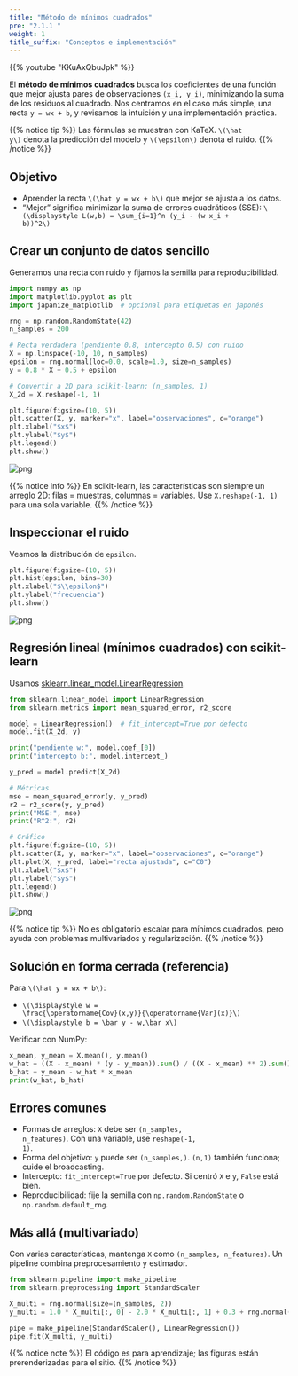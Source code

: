 ```yaml
---
title: "Método de mínimos cuadrados"
pre: "2.1.1 "
weight: 1
title_suffix: "Conceptos e implementación"
---
```


{{% youtube "KKuAxQbuJpk" %}}




<div class="pagetop-box">
  <p>El <b>método de mínimos cuadrados</b> busca los coeficientes de una función que mejor ajusta pares de observaciones <code>(x_i, y_i)</code>, minimizando la suma de los residuos al cuadrado. Nos centramos en el caso más simple, una recta <code>y = wx + b</code>, y revisamos la intuición y una implementación práctica.</p>
  </div>

{{% notice tip %}}
Las fórmulas se muestran con KaTeX. <code>\\(\hat y\\)</code> denota la predicción del modelo y <code>\\(\epsilon\\)</code> denota el ruido.
{{% /notice %}}

## Objetivo
- Aprender la recta <code>\\(\hat y = wx + b\\)</code> que mejor se ajusta a los datos.
- “Mejor” significa minimizar la suma de errores cuadráticos (SSE):
  <code>\\(\displaystyle L(w,b) = \sum_{i=1}^n (y_i - (w x_i + b))^2\\)</code>

## Crear un conjunto de datos sencillo
Generamos una recta con ruido y fijamos la semilla para reproducibilidad.

```python
import numpy as np
import matplotlib.pyplot as plt
import japanize_matplotlib  # opcional para etiquetas en japonés

rng = np.random.RandomState(42)
n_samples = 200

# Recta verdadera (pendiente 0.8, intercepto 0.5) con ruido
X = np.linspace(-10, 10, n_samples)
epsilon = rng.normal(loc=0.0, scale=1.0, size=n_samples)
y = 0.8 * X + 0.5 + epsilon

# Convertir a 2D para scikit-learn: (n_samples, 1)
X_2d = X.reshape(-1, 1)

plt.figure(figsize=(10, 5))
plt.scatter(X, y, marker="x", label="observaciones", c="orange")
plt.xlabel("$x$")
plt.ylabel("$y$")
plt.legend()
plt.show()
```

![png](/images/basic/regression/01_Linear_Regression_files/01_Linear_Regression_6_0.png)

{{% notice info %}}
En scikit-learn, las características son siempre un arreglo 2D: filas = muestras, columnas = variables. Use <code>X.reshape(-1, 1)</code> para una sola variable.
{{% /notice %}}

## Inspeccionar el ruido
Veamos la distribución de <code>epsilon</code>.

```python
plt.figure(figsize=(10, 5))
plt.hist(epsilon, bins=30)
plt.xlabel("$\\epsilon$")
plt.ylabel("frecuencia")
plt.show()
```

![png](/images/basic/regression/01_Linear_Regression_files/01_Linear_Regression_8_0.png)

## Regresión lineal (mínimos cuadrados) con scikit-learn
Usamos <a href="https://scikit-learn.org/stable/modules/generated/sklearn.linear_model.LinearRegression.html" target="_blank" rel="noopener">sklearn.linear_model.LinearRegression</a>.

```python
from sklearn.linear_model import LinearRegression
from sklearn.metrics import mean_squared_error, r2_score

model = LinearRegression()  # fit_intercept=True por defecto
model.fit(X_2d, y)

print("pendiente w:", model.coef_[0])
print("intercepto b:", model.intercept_)

y_pred = model.predict(X_2d)

# Métricas
mse = mean_squared_error(y, y_pred)
r2 = r2_score(y, y_pred)
print("MSE:", mse)
print("R^2:", r2)

# Gráfico
plt.figure(figsize=(10, 5))
plt.scatter(X, y, marker="x", label="observaciones", c="orange")
plt.plot(X, y_pred, label="recta ajustada", c="C0")
plt.xlabel("$x$")
plt.ylabel("$y$")
plt.legend()
plt.show()
```

![png](/images/basic/regression/01_Linear_Regression_files/01_Linear_Regression_10_0.png)

{{% notice tip %}}
No es obligatorio escalar para mínimos cuadrados, pero ayuda con problemas multivariados y regularización.
{{% /notice %}}

## Solución en forma cerrada (referencia)
Para <code>\\(\hat y = wx + b\\)</code>:

- <code>\\(\displaystyle w = \frac{\operatorname{Cov}(x,y)}{\operatorname{Var}(x)}\\)</code>
- <code>\\(\displaystyle b = \bar y - w\,\bar x\\)</code>

Verificar con NumPy:

```python
x_mean, y_mean = X.mean(), y.mean()
w_hat = ((X - x_mean) * (y - y_mean)).sum() / ((X - x_mean) ** 2).sum()
b_hat = y_mean - w_hat * x_mean
print(w_hat, b_hat)
```

## Errores comunes
- Formas de arreglos: <code>X</code> debe ser <code>(n_samples, n_features)</code>. Con una variable, use <code>reshape(-1, 1)</code>.
- Forma del objetivo: <code>y</code> puede ser <code>(n_samples,)</code>. <code>(n,1)</code> también funciona; cuide el broadcasting.
- Intercepto: <code>fit_intercept=True</code> por defecto. Si centró <code>X</code> e <code>y</code>, <code>False</code> está bien.
- Reproducibilidad: fije la semilla con <code>np.random.RandomState</code> o <code>np.random.default_rng</code>.

## Más allá (multivariado)
Con varias características, mantenga <code>X</code> como <code>(n_samples, n_features)</code>. Un pipeline combina preprocesamiento y estimador.

```python
from sklearn.pipeline import make_pipeline
from sklearn.preprocessing import StandardScaler

X_multi = rng.normal(size=(n_samples, 2))
y_multi = 1.0 * X_multi[:, 0] - 2.0 * X_multi[:, 1] + 0.3 + rng.normal(size=n_samples)

pipe = make_pipeline(StandardScaler(), LinearRegression())
pipe.fit(X_multi, y_multi)
```

{{% notice note %}}
El código es para aprendizaje; las figuras están prerenderizadas para el sitio.
{{% /notice %}}

